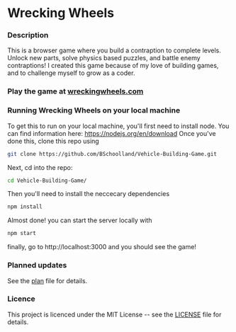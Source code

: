 # Wrecking Wheels
### Description
This is a browser game where you build a contraption to complete levels.  Unlock new parts, solve physics based puzzles, and battle enemy contraptions!  I created this game because of my love of building games, and to challenge myself to grow as a coder.  
### Play the game at [wreckingwheels.com](https://wreckingwheels.com)
### Running Wrecking Wheels on your local machine
To get this to run on your local machine, you'll first need to install node.  You can find information here: https://nodejs.org/en/download 
Once you've done this, clone this repo using
``` sh
git clone https://github.com/BSchoolland/Vehicle-Building-Game.git
```
Next, cd into the repo: 
``` sh
cd Vehicle-Building-Game/
```
Then you'll need to install the neccecary dependencies
``` sh
npm install
```
Almost done! you can start the server locally with
``` sh
npm start
```
finally, go to http://localhost:3000 and you should see the game!
### Planned updates
See the [plan](plan.md) file for details.
### Licence
This project is licenced under the MIT License -- see the [LICENSE](LICENSE.txt) file for details.
